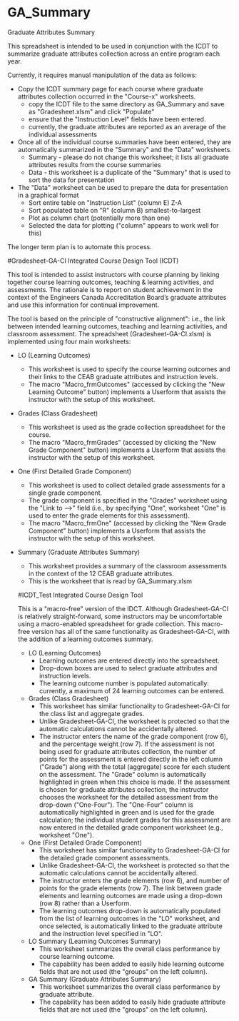 # GA_Summary
Graduate Attributes Summary

This spreadsheet is intended to be used in conjunction with the ICDT to summarize graduate attributes collection across an entire program each year.

Currently, it requires manual manipulation of the data as follows:

* Copy the ICDT summary page for each course where graduate attributes collection occurred in the "Course-x" worksheets.
  + copy the ICDT file to the same directory as GA_Summary and save as "Gradesheet.xlsm" and click "Populate"
  + ensure that the "Instruction Level" fields have been entered.
  + currently, the graduate attributes are reported as an average of the individual assessments
* Once all of the individual course summaries have been entered, they are automatically summarized in the "Summary" and the "Data" worksheets.
  + Summary - please do not change this worksheet; it lists all graduate attributes results from the course summaries
  + Data - this worksheet is a duplicate of the "Summary" that is used to sort the data for presentation
* The "Data" worksheet can be used to prepare the data for presentation in a graphical format
  + Sort entire table on "Instruction List" (column E) Z-A
  + Sort populated table on "R" (column B) smallest-to-largest
  + Plot as column chart (potentially more than one)
  + Selected the data for plotting ("column" appears to work well for this)

The longer term plan is to automate this process.

#Gradesheet-GA-CI
Integrated Course Design Tool (ICDT)

This tool is intended to assist instructors with course planning by linking together course learning outcomes, teaching & learning activities, and assessments. The rationale is to report on student achievement in the context of the Engineers Canada Accreditation Board’s graduate attributes and use this information for continual improvement.

The tool is based on the principle of "constructive alignment": i.e., the link between intended learning outcomes, teaching and learning activities, and classroom assessment. The spreadsheet (Gradesheet-GA-CI.xlsm) is implemented using four main worksheets:

* LO (Learning Outcomes)
  + This worksheet is used to specify the course learning outcomes and their links to the CEAB graduate attributes and instruction levels.
  + The macro "Macro_frmOutcomes" (accessed by clicking the "New Learning Outcome" button) implements a Userform that assists the instructor with the setup of this worksheet.
* Grades (Class Gradesheet)
  + This worksheet is used as the grade collection spreadsheet for the course.
  + The macro "Macro_frmGrades" (accessed by clicking the "New Grade Component" button) implements a Userform that assists the instructor with the setup of this worksheet.
* One (First Detailed Grade Component)
  + This worksheet is used to collect detailed grade assessments for a single grade component.
  + The grade component is specified in the "Grades" worksheet using the "Link to -->" field (i.e., by specifying "One", worksheet "One" is used to enter the grade elements for this assessment).
  + The macro "Macro_frmOne" (accessed by clicking the "New Grade Component" button) implements a Userform that assists the instructor with the setup of this worksheet.
* Summary (Graduate Attributes Summary)
  + This worksheet provides a summary of the classroom assessments in the context of the 12 CEAB graduate attributes.
  + This is the worksheet that is read by GA_Summary.xlsm

  #ICDT_Test
  Integrated Course Design Tool

  This is a "macro-free" version of the IDCT. Although Gradesheet-GA-CI is relatively straight-forward, some instructors may be uncomfortable using a macro-enabled spreadsheet for grade collection. This macro-free version has all of the same functionality as Gradesheet-GA-CI, with the addition of a learning outcomes summary.

  * LO (Learning Outcomes)
    + Learning outcomes are entered directly into the spreadsheet.
    + Drop-down boxes are used to select graduate attributes and instruction levels.
    + The learning outcome number is populated automatically: currently, a maximum of 24 learning outcomes can be entered.
  * Grades (Class Gradesheet)
    + This worksheet has similar functionality to Gradesheet-GA-CI for the class list and aggregate grades.
    + Unlike Gradesheet-GA-CI, the worksheet is protected so that the automatic calculations cannot be accidentally altered.
    + The instructor enters the name of the grade component (row 6), and the percentage weight (row 7). If the assessment is not being used for graduate attributes collection, the number of points for the assessment is entered directly in the left column ("Grade") along with the total (aggregate) score for each student on the assessment. The "Grade" column is automatically highlighted in green when this choice is made. If the assessment is chosen for graduate attributes collection, the instructor chooses the worksheet for the detailed assessment from the drop-down ("One-Four"). The "One-Four" column is automatically highlighted in green and is used for the grade calculation; the individual student grades for this assessment are now entered in the detailed grade component worksheet (e.g., worksheet "One").
  * One (First Detailed Grade Component)
    + This worksheet has similar functionality to Gradesheet-GA-CI for the detailed grade component assessments.
    + Unlike Gradesheet-GA-CI, the worksheet is protected so that the automatic calculations cannot be accidentally altered.
    + The instructor enters the grade elements (row 6), and number of points for the grade elements (row 7). The link between grade elements and learning outcomes are made using a drop-down (row 8) rather than a Userform.
    + The learning outcomes drop-down is automatically populated from the list of learning outcomes in the "LO" worksheet, and once selected, is automatically linked to the graduate attribute and the instruction level specified in "LO".
  * LO Summary (Learning Outcomes Summary)
    + This worksheet summarizes the overall class performance by course learning outcome.
    + The capability has been added to easily hide learning outcome fields that are not used (the "groups" on the left column).
  * GA Summary (Graduate Attributes Summary)
    + This worksheet summarizes the overall class performance by graduate attribute.
    + The capability has been added to easily hide graduate attribute fields that are not used (the "groups" on the left column).
